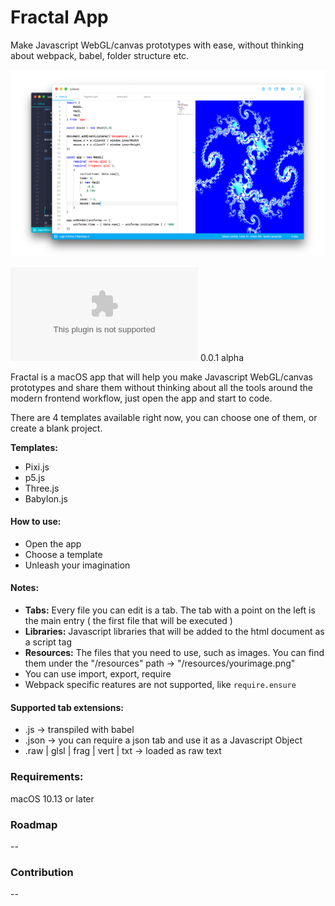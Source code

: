 # Fractal App

Make Javascript WebGL/canvas prototypes with ease, without thinking about webpack, babel, folder structure etc.

![screenshot](https://github.com/FractalApp/fractal/raw/master/screenshot.png)

![download](https://github.com/FractalApp/fractal/raw/master/build/Fractal-v0.0.1-b2.zip)
0.0.1 alpha

Fractal is a macOS app that will help you make Javascript WebGL/canvas prototypes and share them without thinking about all the tools around the modern frontend workflow, just open the app and start to code.

There are 4 templates available right now, you can choose one of them, or create a blank project.

**Templates:**
- Pixi.js
- p5.js
- Three.js
- Babylon.js

#### How to use:
- Open the app
- Choose a template
- Unleash your imagination

#### Notes:
- **Tabs:** Every file you can edit is a tab. The tab with a point on the left is the main entry ( the first file that will be executed )
- **Libraries:** Javascript libraries that will be added to the html document as a script tag
- **Resources:** The files that you need to use, such as images. You can find them under the "/resources" path -> "/resources/yourimage.png"
- You can use import, export, require
- Webpack specific reatures are not supported, like `require.ensure`

#### Supported tab extensions:
- .js -> transpiled with babel
- .json -> you can require a json tab and use it as a Javascript Object
- .raw | glsl | frag | vert | txt -> loaded as raw text

### Requirements:
macOS 10.13 or later

### Roadmap
--

### Contribution
--

